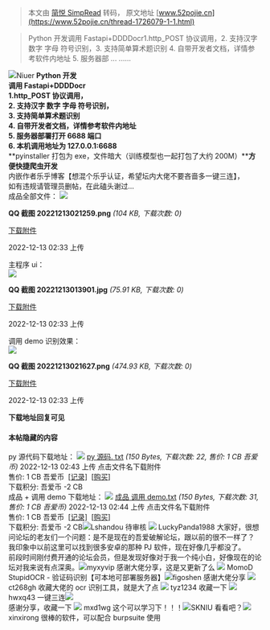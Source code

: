 > 本文由 [简悦 SimpRead](http://ksria.com/simpread/) 转码， 原文地址 [www.52pojie.cn](https://www.52pojie.cn/thread-1726079-1-1.html)

> Python 开发调用 Fastapi+DDDDocr1.http_POST 协议调用，2. 支持汉字 数字 字母 符号识别，3. 支持简单算术题识别 4. 自带开发者文档，详情参考软件内地址 5. 服务器部 ... ......

![](https://avatar.52pojie.cn/data/avatar/000/41/94/25_avatar_middle.jpg)Niuer **Python 开发**  
**调用 Fastapi+DDDDocr**  
**1.http_POST 协议调用，**  
**2. 支持汉字 数字 字母 符号识别，**  
**3. 支持简单算术题识别**  
**4. 自带开发者文档，详情参考软件内地址**  
**5. 服务器部署打开 6688 端口**  
**6. 本机调用地址为 127.0.0.1:6688**  
**pyinstaller 打包为 exe，文件暗大（训练模型也一起打包了大约 200M）****方便快捷爬虫开发**  
内嵌作者乐乎博客【想混个乐乎认证，希望坛内大佬不要吝啬多一键三连】，  
如有违规请管理员删帖，在此磕头谢过...  
成品全部文件： ![](https://attach.52pojie.cn/forum/202212/13/023337u46v39ht804whr2e.png)

**QQ 截图 20221213021259.png** _(104 KB, 下载次数: 0)_

[下载附件](forum.php?mod=attachment&aid=MjU3ODg1OHw3Nzc1Y2FhNXwxNjcwODk1NTIwfDEwMDI4MzR8MTcyNjA3OQ%3D%3D&nothumb=yes)

2022-12-13 02:33 上传

  
主程序 ui：  
![](https://attach.52pojie.cn/forum/202212/13/023335qzuu1wcboe0dl0eg.jpg)

**QQ 截图 20221213013901.jpg** _(75.91 KB, 下载次数: 0)_

[下载附件](forum.php?mod=attachment&aid=MjU3ODg1N3w3YzU4N2JiN3wxNjcwODk1NTIwfDEwMDI4MzR8MTcyNjA3OQ%3D%3D&nothumb=yes)

2022-12-13 02:33 上传

  
调用 demo 识别效果：  
![](https://attach.52pojie.cn/forum/202212/13/023340g7o8kgaiqgoumo7o.png)

**QQ 截图 20221213021627.png** _(474.93 KB, 下载次数: 0)_

[下载附件](forum.php?mod=attachment&aid=MjU3ODg1OXw5OWUyYjFhZHwxNjcwODk1NTIwfDEwMDI4MzR8MTcyNjA3OQ%3D%3D&nothumb=yes)

2022-12-13 02:33 上传

  
**下载地址回复可见**  

#### 本帖隐藏的内容

py 源代码下载地址： ![](https://static.52pojie.cn/static/image/filetype/text.gif) [py 源码. txt](forum.php?mod=misc&action=attachpay&aid=2578860&tid=1726079) _(150 Bytes, 下载次数: 22, 售价: 1 CB 吾爱币)_ 2022-12-13 02:43 上传 点击文件名下载附件  
售价: 1 CB 吾爱币  [[记录]](forum.php?mod=misc&action=viewattachpayments&aid=2578860)  [[购买](forum.php?mod=misc&action=attachpay&aid=2578860&tid=1726079)]  
下载积分: 吾爱币 -2 CB  
成品 + 调用 demo 下载地址： ![](https://static.52pojie.cn/static/image/filetype/text.gif) [成品 调用 demo.txt](forum.php?mod=misc&action=attachpay&aid=2578861&tid=1726079) _(150 Bytes, 下载次数: 31, 售价: 1 CB 吾爱币)_ 2022-12-13 02:44 上传 点击文件名下载附件  
售价: 1 CB 吾爱币  [[记录]](forum.php?mod=misc&action=viewattachpayments&aid=2578861)  [[购买](forum.php?mod=misc&action=attachpay&aid=2578861&tid=1726079)]  
下载积分: 吾爱币 -2 CB![](https://avatar.52pojie.cn/images/noavatar_middle.gif)Lshandou 待审核 ![](https://avatar.52pojie.cn/images/noavatar_middle.gif) LuckyPanda1988 大家好，很想问论坛的老友们一个问题：是不是现在的吾爱破解论坛，跟以前的很不一样了？  
我印象中以前这里可以找到很多安卓的那种 PJ 软件，现在好像几乎都没了。  
前段时间刚付费开通的论坛会员，但是发现好像对于我一个纯小白，好像现在的论坛对我来说有点深奥。![](https://avatar.52pojie.cn/images/noavatar_middle.gif)myxyvip 感谢大佬分享，这是又更新了么 ![](https://avatar.52pojie.cn/images/noavatar_middle.gif) MomoD StupidOCR - 验证码识别【可本地可部署服务器】![](https://avatar.52pojie.cn/images/noavatar_middle.gif)figoshen 感谢大佬分享 ![](https://avatar.52pojie.cn/images/noavatar_middle.gif) ct268gh 收藏大佬的 ocr 识别工具，就是大了点 ![](https://avatar.52pojie.cn/images/noavatar_middle.gif) tyz1234 收藏一下 ![](https://avatar.52pojie.cn/data/avatar/001/10/99/77_avatar_middle.jpg) hwxq43 一键三连![](https://avatar.52pojie.cn/images/noavatar_middle.gif)  
感谢分享，收藏一下 ![](https://avatar.52pojie.cn/images/noavatar_middle.gif) mxd1wg 这个可以学习下！！！![](https://avatar.52pojie.cn/images/noavatar_middle.gif)SKNIU 看看吧？![](https://avatar.52pojie.cn/data/avatar/001/00/28/34_avatar_middle.jpg)xinxirong 很棒的软件，可以配合 burpsuite 使用